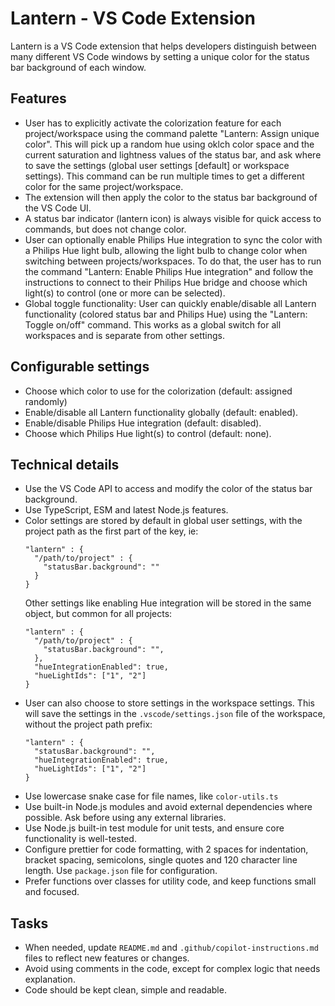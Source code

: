 # Lantern - VS Code Extension

Lantern is a VS Code extension that helps developers distinguish between many different VS Code windows by setting a unique color for the status bar background of each window.

## Features

- User has to explicitly activate the colorization feature for each project/workspace using the command palette "Lantern: Assign unique color". This will pick up a random hue using oklch color space and the current saturation and lightness values of the status bar, and ask where to save the settings (global user settings [default] or workspace settings). This command can be run multiple times to get a different color for the same project/workspace.
- The extension will then apply the color to the status bar background of the VS Code UI.
- A status bar indicator (lantern icon) is always visible for quick access to commands, but does not change color.
- User can optionally enable Philips Hue integration to sync the color with a Philips Hue light bulb, allowing the light bulb to change color when switching between projects/workspaces. To do that, the user has to run the command "Lantern: Enable Philips Hue integration" and follow the instructions to connect to their Philips Hue bridge and choose which light(s) to control (one or more can be selected).
- Global toggle functionality: User can quickly enable/disable all Lantern functionality (colored status bar and Philips Hue) using the "Lantern: Toggle on/off" command. This works as a global switch for all workspaces and is separate from other settings.

## Configurable settings

- Choose which color to use for the colorization (default: assigned randomly)
- Enable/disable all Lantern functionality globally (default: enabled).
- Enable/disable Philips Hue integration (default: disabled).
- Choose which Philips Hue light(s) to control (default: none).

## Technical details

- Use the VS Code API to access and modify the color of the status bar background.
- Use TypeScript, ESM and latest Node.js features.
- Color settings are stored by default in global user settings, with the project path as the first part of the key, ie:
  ```
  "lantern" : {
    "/path/to/project" : {
      "statusBar.background": ""
    }
  }
  ```
  Other settings like enabling Hue integration will be stored in the same object, but common for all projects:
  ```
  "lantern" : {
    "/path/to/project" : {
      "statusBar.background": "",
    },
    "hueIntegrationEnabled": true,
    "hueLightIds": ["1", "2"]
  }
  ```
- User can also choose to store settings in the workspace settings. This will save the settings in the `.vscode/settings.json` file of the workspace, without the project path prefix:
  ```
  "lantern" : {
    "statusBar.background": "",
    "hueIntegrationEnabled": true,
    "hueLightIds": ["1", "2"]
  }
  ```
- Use lowercase snake case for file names, like `color-utils.ts`
- Use built-in Node.js modules and avoid external dependencies where possible. Ask before using any external libraries.
- Use Node.js built-in test module for unit tests, and ensure core functionality is well-tested.
- Configure prettier for code formatting, with 2 spaces for indentation, bracket spacing, semicolons, single quotes and 120 character line length. Use `package.json` file for configuration.
- Prefer functions over classes for utility code, and keep functions small and focused.

## Tasks

- When needed, update `README.md` and `.github/copilot-instructions.md` files to reflect new features or changes.
- Avoid using comments in the code, except for complex logic that needs explanation.
- Code should be kept clean, simple and readable.
